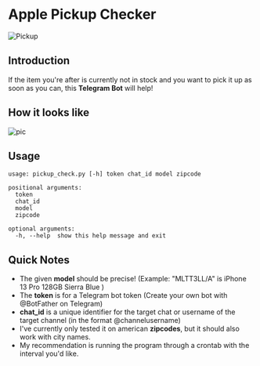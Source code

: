 # Apple Pickup Checker

![Pickup](https://i1.wp.com/9to5mac.com/wp-content/uploads/sites/6/2020/09/apple_express_burlingame_hero.jpg?w=2000&quality=82&strip=all&ssl=1)

## Introduction

If the item you're after is currently not in stock and you want to pick it up as soon as you can, this **Telegram Bot**
will help!

## How it looks like

![pic](https://i.imgur.com/CpQIdtG.jpeg)

## Usage
```
usage: pickup_check.py [-h] token chat_id model zipcode

positional arguments:
  token
  chat_id
  model
  zipcode

optional arguments:
  -h, --help  show this help message and exit
```

## Quick Notes
- The given **model** should be precise! (Example: "MLTT3LL/A" is iPhone 13 Pro 128GB Sierra Blue
)
- The **token** is for a Telegram bot token (Create your own bot with @BotFather on Telegram)
- **chat_id** is a unique identifier for the target chat or username of the target channel (in the format @channelusername)
- I've currently only tested it on american **zipcodes**, but it should also work with city names.
- My recommendation is running the program through a crontab with the interval you'd like.